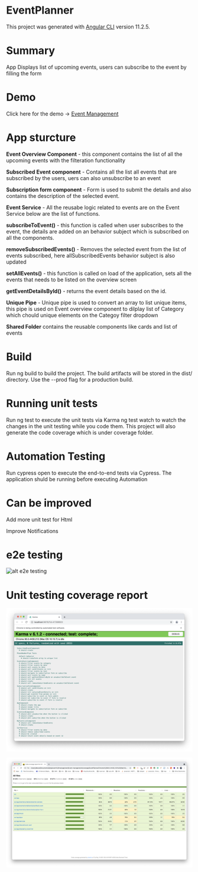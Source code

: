 # EventPlanner

This project was generated with [Angular CLI](https://github.com/angular/angular-cli) version 11.2.5.

# Summary

App Displays list of upcoming events, users can subscribe to the event by filling the form

# Demo

Click here for the demo -> [Event Management](https://devan-8fa66.firebaseapp.com/)



# App sturcture


**Event Overview Component** - this component contains the list of all the upcoming events with the filteration functionality

**Subscribed Event component** - Contains all the list all events that are subscribed by the users, uers can also unsubscribe to an event

**Subscription form component** - Form is used to submit the details and also contains the description of the selected event.




**Event Service** - All the reusabe logic related to events are on the Event Service below are the list of functions.

**subscribeToEvent()** - this function is called when user subscribes to the event, the details are added on an behavior subject which is subscribed on all the components.

**removeSubscribedEvents()** - Removes the selected event from the list of events subscribed, here allSubscribedEvents behavior subject is also updated

**setAllEvents()** - this function is called on load of the application, sets all the events that needs to be listed on the overview screen

**getEventDetailsById()** - returns the event details based on the id.




**Unique Pipe** - Unique pipe is used to convert an array to list unique items, this pipe is used on Event overview component to dilplay list of Category which chould unique elements on the Categoy filter dropdown 



**Shared Folder** contains the reusable components like cards and list of events


# Build

Run ng build to build the project. The build artifacts will be stored in the dist/ directory. Use the --prod flag for a production build.


# Running unit tests

Run ng test to execute the unit tests via Karma ng test watch to watch the changes in the unit testing while you code them. This project will also generate the code coverage which is under coverage folder.



# Automation Testing 

Run cypress open to execute the end-to-end tests via Cypress. The application shuld be running before executing Automation 



# Can be improved

Add more unit test for Html

Improve Notifications



# e2e testing 
 
![alt e2e testing](https://github.com/devanmadlani/Event-management/blob/main/src/assets/automation.gif?raw=true)


# Unit testing coverage report

![alt Unit testing coverage report](https://github.com/devanmadlani/Event-management/blob/main/src/assets/unit-testing-report.png?raw=true)

![alt Unit testing coverage report](https://github.com/devanmadlani/Event-management/blob/main/src/assets/Unit-testing.png?raw=true)




